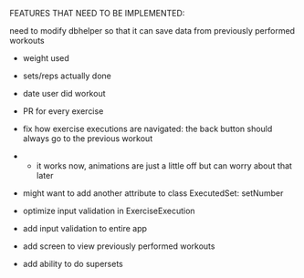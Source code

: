 
FEATURES THAT NEED TO BE IMPLEMENTED:

need to modify dbhelper so that it can save data from previously performed workouts
- weight used
- sets/reps actually done
- date user did workout
- PR for every exercise



- fix how exercise executions are navigated: the back button should always go to the previous workout
- - it works now, animations are just a little off but can worry about that later

- might want to add another attribute to class ExecutedSet: setNumber
- optimize input validation in ExerciseExecution
- add input validation to entire app
- add screen to view previously performed workouts
- add ability to do supersets